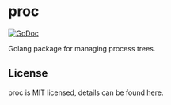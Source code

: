 # proc
[![GoDoc](https://godoc.org/github.com/Bowery/proc?status.png)](https://godoc.org/github.com/Bowery/proc)

Golang package for managing process trees.

## License

proc is MIT licensed, details can be found [here](https://raw.githubusercontent.com/Bowery/proc/master/LICENSE).
